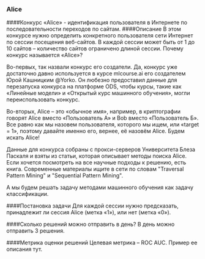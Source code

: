 ### Alice
####Конкурс «Alice» - идентификация пользователя в Интернете по последовательности переходов по сайтам.
####Описание
В этом конкурсе нужно определить конкретного пользователя сети Интернет по сессии посещения веб-сайтов. В каждой сессии может быть от 1 до 10 сайтов – количество сайтов ограничено длиной сессии. Почему конкурс называется «Alice»?

Во-первых, так назвали конкурс его создатели. Да, конкурс уже достаточно давно используется в курсе mlcourse.ai его создателем Юрой Кашницким @Yorko. Он любезно предоставил данные для перезапуска конкурса на платформе ODS, чтобы курсы, такие как «Линейные модели» и «Открытый курс машинного обучения», могли переиспользовать конкурс. 

Во-вторых, Alice – это «обычное имя», например, в криптографии говорят Alice вместо «Пользователь А» и Bob вместо «Пользователь Б». Все равно как мы назовем пользователя, которого мы ищем, или «target = 1», поэтому давайте именно его, вернее, её назовём Alice. Будем искать Alice!

Данные для конкурса собраны с прокси-серверов Университета Блеза Паскаля и взяты из статьи, которая описывает методы поиска Alice. Если хочется посмотреть на все научные подходы к решению, есть книга. Современные материалы ищите в сети по словам "Traversal Pattern Mining" и "Sequential Pattern Mining".

А мы будем решать задачу методами машинного обучения как задачу классификации.

####Постановка задачи 
Для каждой сессии нужно предсказать, принадлежит ли сессия Alice (метка «1»), или нет (метка «0»).

####Сколько решений можно отправить в день?
В день можно отправить 3 решения.

####Метрика оценки решений
Целевая метрика – ROC AUC. Пример ее описания тут.
